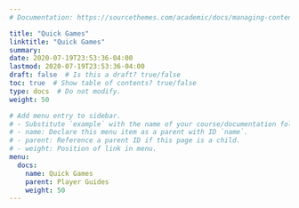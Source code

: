```yaml
---
# Documentation: https://sourcethemes.com/academic/docs/managing-content/

title: "Quick Games"
linktitle: "Quick Games"
summary:
date: 2020-07-19T23:53:36-04:00
lastmod: 2020-07-19T23:53:36-04:00
draft: false  # Is this a draft? true/false
toc: true  # Show table of contents? true/false
type: docs  # Do not modify.
weight: 50

# Add menu entry to sidebar.
# - Substitute `example` with the name of your course/documentation folder.
# - name: Declare this menu item as a parent with ID `name`.
# - parent: Reference a parent ID if this page is a child.
# - weight: Position of link in menu.
menu:
  docs:
    name: Quick Games
    parent: Player Guides
    weight: 50
---
```

